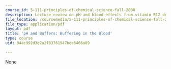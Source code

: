 ```yaml
---
course_id: 5-111-principles-of-chemical-science-fall-2008
description: Lecture review on pH and blood-effects from vitamin B12 deficiency.
file_location: /coursemedia/5-111-principles-of-chemical-science-fall-2008/84ac992d3e2a2f83761947bee6466a89_bioex_lect23.pdf
file_type: application/pdf
layout: pdf
title: 'pH and Buffers: Buffering in the Blood'
type: course
uid: 84ac992d3e2a2f83761947bee6466a89

---
```

None